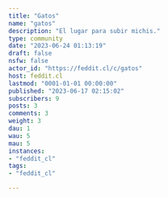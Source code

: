 ```yaml
---
title: "Gatos" 
name: "gatos"
description: "El lugar para subir michis."
type: community
date: "2023-06-24 01:13:19"
draft: false
nsfw: false
actor_id: "https://feddit.cl/c/gatos"
host: feddit.cl
lastmod: "0001-01-01 00:00:00"
published: "2023-06-17 02:15:02"
subscribers: 9
posts: 3
comments: 3
weight: 3
dau: 1
wau: 5
mau: 5
instances:
- "feddit_cl"
tags: 
- "feddit_cl"

---
```

